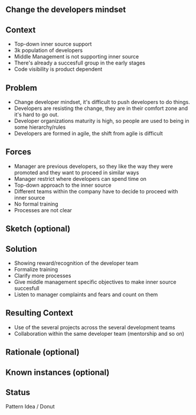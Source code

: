 ## Change the developers mindset

## Context

* Top-down inner source support
* 3k population of developers
* Middle Management  is not supporting inner source
* There's already a succesfull group in the early stages
* Code visibility is product dependent

## Problem  

* Change developer mindset, it's difficult to push developers to do things.
* Developers are resisting the change, they are in their comfort zone and it's hard to go out.
* Developer organizations maturity is high, so people are used to being in some hierarchy/rules
* Developers are formed in agile, the shift from agile is difficult

## Forces  

* Manager are previous developers, so they like the way they were promoted and they want to proceed in similar ways
* Manager restrict where developers can spend time on
* Top-down approach to the inner source
* Different teams within the company have to decide to proceed with inner source
* No formal training
* Processes are not clear

## Sketch (optional)

## Solution  

* Showing reward/recognition of the developer team
* Formalize training
* Clarify more processes
* Give middle management specific objectives to make inner source succesfull
* Listen to manager complaints and fears and count on them

## Resulting Context

* Use of the several projects across the several development teams
* Collaboration within the same developer team (mentorship and so on)


## Rationale (optional)

## Known instances (optional)

## Status  
Pattern Idea / Donut

